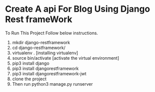 # Create A api For Blog Using Django Rest frameWork

To Run This Project Follow below instructions.

1. mkdir django-restframework
2. cd django-restframework/
3. virtualenv . [installing virtualenv]
4. source bin/activate [activate the virtual environment]
5. pip3 install django
6. pip3 install djangorestframework
7. pip3 install djangorestframework-jwt
8. clone the project
9. Then run python3 manage.py runserver
